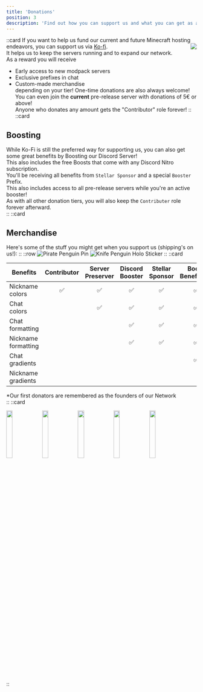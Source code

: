 ```yaml
---
title: 'Donations'
position: 3
description: 'Find out how you can support us and what you can get as a thank you from us'
---
```

::card
If you want to help us fund our current and future Minecraft hosting endeavors, you can support us via <a href='https://ko-fi.com/penguinnetwork'  target="_blank">Ko-fi</a>.
<img style="float: right;" src="/img/docs/prefixes.png">  
It helps us to keep the servers running and to expand our network.  
As a reward you will receive
- Early access to new modpack servers
- Exclusive prefixes in chat 
- Custom-made merchandise  
depending on your tier!
One-time donations are also always welcome! You can even join the **current** pre-release server with donations of 5€ or above!  
Anyone who donates any amount gets the "Contributor" role forever!
::
::card
## Boosting
While Ko-Fi is still the preferred way for supporting us, you can also get some great benefits by Boosting our Discord Server!  
This also includes the free Boosts that come with any Discord Nitro subscription.  
You'll be receiving all benefits from `Stellar Sponsor` and a special `Booster` Prefix.   
This also includes access to all pre-release servers while you're an active booster!  
As with all other donation tiers, you will also keep the `Contributer` role forever afterward.  
::
::card
## Merchandise
Here's some of the stuff you might get when you support us (shipping's on us!):
:: 
::row
![Pirate Penguin Pin](/img/docs/pirate-pin.jpg "This little fella is coming for your booty")
![Knife Penguin Holo Sticker](/img/docs/knife-holo-sticker.jpg "Ooooooo shiny!")
::
::card

| Benefits            | Contributor | Server Preserver | Discord Booster | Stellar Sponsor | Booty Benefactor | Server Sorcerer | Angel Investor | <span class="cursor-pointer" title="Our first donators will be remembered as the Founders of our Network">Founder*</span> |
|---------------------|:-----------:|:----------------:|:---------------:|:---------------:|:----------------:|:---------------:|:--------------:|:-------------------------------------------------------------------------------------------------------------------------:|
| Nickname colors     |      ✅      |        ✅         |        ✅        |        ✅        |        ✅         |        ✅        |       ✅        |                                                             ✅                                                             |
| Chat colors         |             |        ✅         |        ✅        |        ✅        |        ✅         |        ✅        |       ✅        |                                                             ✅                                                             |
| Chat formatting     |             |                  |        ✅        |        ✅        |        ✅         |        ✅        |       ✅        |                                                             ✅                                                             |
| Nickname formatting |             |                  |        ✅        |        ✅        |        ✅         |        ✅        |       ✅        |                                                             ✅                                                             |
| Chat gradients      |             |                  |                 |                 |        ✅         |        ✅        |       ✅        |                                                             ✅                                                             |
| Nickname gradients  |             |                  |                 |                 |                  |        ✅        |       ✅        |                                                             ✅                                                             |

<div class="md:hidden">*Our first donators are remembered as the founders of our Network</div>
::
::card
<p class="flex flex-wrap justify-center justify-between gap-4 overflow-x-auto">
<img style="width: 18%;" src="/img/docs/tiers/preserver.png">  
<img style="width: 18%;" src="/img/docs/tiers/sponsor.png">  
<img style="width: 18%;" src="/img/docs/tiers/booty.png">  
<img style="width: 18%;" src="/img/docs/tiers/sorcerer.png">  
<img style="width: 18%;" src="/img/docs/tiers/angel.png">  
</p>
::